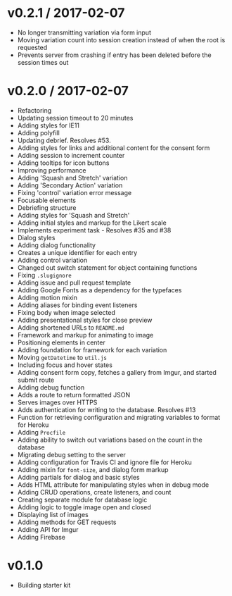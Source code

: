 # v0.2.1 / 2017-02-07
  * No longer transmitting variation via form input
  * Moving variation count into session creation instead of when the root is requested
  * Prevents server from crashing if entry has been deleted before the session times out

# v0.2.0 / 2017-02-07
  * Refactoring
  * Updating session timeout to 20 minutes
  * Adding styles for IE11
  * Adding polyfill
  * Updating debrief. Resolves #53.
  * Adding styles for links and additional content for the consent form
  * Adding session to increment counter
  * Adding tooltips for icon buttons
  * Improving performance
  * Adding 'Squash and Stretch' variation
  * Adding 'Secondary Action' variation
  * Fixing 'control' variation error message
  * Focusable elements
  * Debriefing structure
  * Adding styles for 'Squash and Stretch'
  * Adding initial styles and markup for the Likert scale
  * Implements experiment task - Resolves #35 and #38
  * Dialog styles
  * Adding dialog functionality
  * Creates a unique identifier for each entry
  * Adding control variation
  * Changed out switch statement for object containing functions
  * Fixing `.slugignore`
  * Adding issue and pull request template
  * Adding Google Fonts as a dependency for the typefaces
  * Adding motion mixin
  * Adding aliases for binding event listeners
  * Fixing body when image selected
  * Adding presentational styles for close preview
  * Adding shortened URLs to `README.md`
  * Framework and markup for animating to image
  * Positioning elements in center
  * Adding foundation for framework for each variation
  * Moving `getDatetime` to `util.js`
  * Including focus and hover states
  * Adding consent form copy, fetches a gallery from Imgur, and started submit route
  * Adding debug function
  * Adds a route to return formatted JSON
  * Serves images over HTTPS
  * Adds authentication for writing to the database. Resolves #13
  * Function for retrieving configuration and migrating variables to format for Heroku
  * Adding `Procfile`
  * Adding ability to switch out variations based on the count in the database
  * Migrating debug setting to the server
  * Adding configuration for Travis CI and ignore file for Heroku
  * Adding mixin for `font-size`, and dialog form markup
  * Adding partials for dialog and basic styles
  * Adds HTML attribute for manipulating styles when in debug mode
  * Adding CRUD operations, create listeners, and count
  * Creating separate module for database logic
  * Adding logic to toggle image open and closed
  * Displaying list of images
  * Adding methods for GET requests
  * Adding API for Imgur
  * Adding Firebase

# v0.1.0
* Building starter kit
